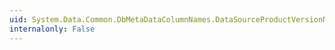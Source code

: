```yaml
---
uid: System.Data.Common.DbMetaDataColumnNames.DataSourceProductVersionNormalized
internalonly: False
---
```

